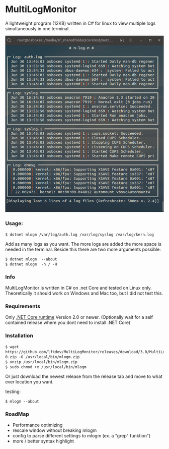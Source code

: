 # MultiLogMonitor
A lightweight program (12KB) written in C# for linux to view multiple logs simultaneously in one terminal.

<p align="center">
  <img src="https://raw.githubusercontent.com/lfkdev/MultiLogMonitor/master/mlogmpreview.gif">
</p>

### Usage:
```
$ dotnet mlogm /var/log/auth.log /var/log/syslog /var/log/kern.log
```
Add as many logs as you want. The more logs are added the more space is needed in the terminal.
Beside this there are two more arguments possible:
```
$ dotnet mlogm  --about
$ dotnet mlogm  -h / -H
```

### Info
MultiLogMonitor is written in C# on .net Core and tested on Linux only. Theoretically it should work on Windows and Mac too, but I did not test this.

### Requirements
Only [.NET Core runtime](https://dotnet.microsoft.com/download/linux-package-manager/ubuntu16-04/runtime-2.2.0) Version 2.0 or newer.
(Optionally wait for a self contained release where you dont need to install .NET Core)

### Installation
```
$ wget https://github.com/lfkdev/MultiLogMonitor/releases/download/3.0/MultiLogMonitor3-0.zip -O /usr/local/bin/mlogm.zip
$ unzip /usr/local/bin/mlogm.zip
$ sudo chmod +x /usr/local/bin/mlogm
```
Or just download the newest release from the release tab and move to what ever location you want.

testing:
```
$ mlogm --about
```

### RoadMap
- Performance optimizing
- rescale window without breaking mlogm
- config to parse different settings to mlogm (ex. a "grep" funktion")
- more / better syntax highlight

